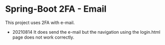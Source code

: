 # Spring-Boot 2FA - Email

This project uses 2FA with e-mail.

* 20210814
  It does send the e-mail but the navigation using the login.html page does not work correctly.

